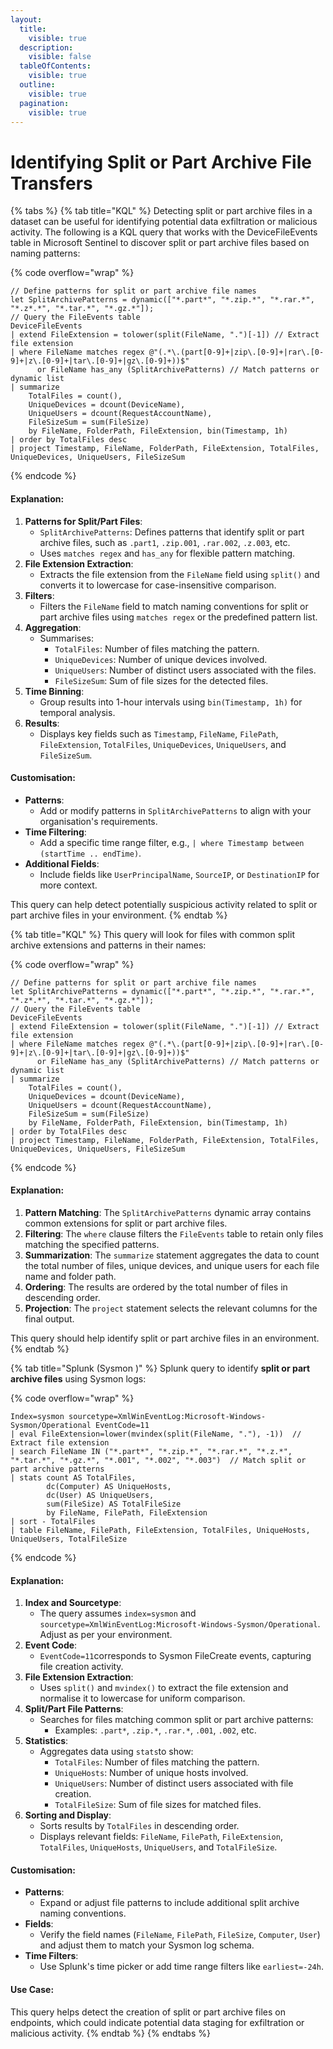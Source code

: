 ```yaml
---
layout:
  title:
    visible: true
  description:
    visible: false
  tableOfContents:
    visible: true
  outline:
    visible: true
  pagination:
    visible: true
---
```


# Identifying Split or Part Archive File Transfers

{% tabs %}
{% tab title="KQL" %}
Detecting split or part archive files in a dataset can be useful for identifying potential data exfiltration or malicious activity. The following is a KQL query that works with the DeviceFileEvents table in Microsoft Sentinel to discover split or part archive files based on naming patterns:

{% code overflow="wrap" %}
```kusto
// Define patterns for split or part archive file names
let SplitArchivePatterns = dynamic(["*.part*", "*.zip.*", "*.rar.*", "*.z*.*", "*.tar.*", "*.gz.*"]);
// Query the FileEvents table
DeviceFileEvents
| extend FileExtension = tolower(split(FileName, ".")[-1]) // Extract file extension
| where FileName matches regex @"(.*\.(part[0-9]+|zip\.[0-9]+|rar\.[0-9]+|z\.[0-9]+|tar\.[0-9]+|gz\.[0-9]+))$" 
      or FileName has_any (SplitArchivePatterns) // Match patterns or dynamic list
| summarize
    TotalFiles = count(),
    UniqueDevices = dcount(DeviceName),
    UniqueUsers = dcount(RequestAccountName),
    FileSizeSum = sum(FileSize)
    by FileName, FolderPath, FileExtension, bin(Timestamp, 1h)
| order by TotalFiles desc
| project Timestamp, FileName, FolderPath, FileExtension, TotalFiles, UniqueDevices, UniqueUsers, FileSizeSum
```
{% endcode %}

#### Explanation:

1. **Patterns for Split/Part Files**:
   * `SplitArchivePatterns`: Defines patterns that identify split or part archive files, such as `.part1`, `.zip.001`, `.rar.002`, `.z.003`, etc.
   * Uses `matches regex` and `has_any` for flexible pattern matching.
2. **File Extension Extraction**:
   * Extracts the file extension from the `FileName` field using `split()` and converts it to lowercase for case-insensitive comparison.
3. **Filters**:
   * Filters the `FileName` field to match naming conventions for split or part archive files using `matches regex` or the predefined pattern list.
4. **Aggregation**:
   * Summarises:
     * `TotalFiles`: Number of files matching the pattern.
     * `UniqueDevices`: Number of unique devices involved.
     * `UniqueUsers`: Number of distinct users associated with the files.
     * `FileSizeSum`: Sum of file sizes for the detected files.
5. **Time Binning**:
   * Group results into 1-hour intervals using `bin(Timestamp, 1h)` for temporal analysis.
6. **Results**:
   * Displays key fields such as `Timestamp`, `FileName`, `FilePath`, `FileExtension`, `TotalFiles`, `UniqueDevices`, `UniqueUsers`, and `FileSizeSum`.

#### Customisation:

* **Patterns**:
  * Add or modify patterns in `SplitArchivePatterns` to align with your organisation's requirements.
* **Time Filtering**:
  * Add a specific time range filter, e.g., `| where Timestamp between (startTime .. endTime)`.
* **Additional Fields**:
  * Include fields like `UserPrincipalName`, `SourceIP`, or `DestinationIP` for more context.

This query can help detect potentially suspicious activity related to split or part archive files in your environment.
{% endtab %}

{% tab title="KQL" %}
This query will look for files with common split archive extensions and patterns in their names:

{% code overflow="wrap" %}
```kusto
// Define patterns for split or part archive file names
let SplitArchivePatterns = dynamic(["*.part*", "*.zip.*", "*.rar.*", "*.z*.*", "*.tar.*", "*.gz.*"]);
// Query the FileEvents table
DeviceFileEvents
| extend FileExtension = tolower(split(FileName, ".")[-1]) // Extract file extension
| where FileName matches regex @"(.*\.(part[0-9]+|zip\.[0-9]+|rar\.[0-9]+|z\.[0-9]+|tar\.[0-9]+|gz\.[0-9]+))$" 
      or FileName has_any (SplitArchivePatterns) // Match patterns or dynamic list
| summarize
    TotalFiles = count(),
    UniqueDevices = dcount(DeviceName),
    UniqueUsers = dcount(RequestAccountName),
    FileSizeSum = sum(FileSize)
    by FileName, FolderPath, FileExtension, bin(Timestamp, 1h)
| order by TotalFiles desc
| project Timestamp, FileName, FolderPath, FileExtension, TotalFiles, UniqueDevices, UniqueUsers, FileSizeSum
```
{% endcode %}

#### Explanation:

1. **Pattern Matching**: The `SplitArchivePatterns` dynamic array contains common extensions for split or part archive files.
2. **Filtering**: The `where` clause filters the `FileEvents` table to retain only files matching the specified patterns.
3. **Summarization**: The `summarize` statement aggregates the data to count the total number of files, unique devices, and unique users for each file name and folder path.
4. **Ordering**: The results are ordered by the total number of files in descending order.
5. **Projection**: The `project` statement selects the relevant columns for the final output.

This query should help identify split or part archive files in an environment.
{% endtab %}

{% tab title="Splunk (Sysmon )" %}
Splunk query to identify **split or part archive files** using Sysmon logs:

{% code overflow="wrap" %}
```splunk-spl
Index=sysmon sourcetype=XmlWinEventLog:Microsoft-Windows-Sysmon/Operational EventCode=11 
| eval FileExtension=lower(mvindex(split(FileName, "."), -1))  // Extract file extension
| search FileName IN ("*.part*", "*.zip.*", "*.rar.*", "*.z.*", "*.tar.*", "*.gz.*", "*.001", "*.002", "*.003")  // Match split or part archive patterns
| stats count AS TotalFiles, 
        dc(Computer) AS UniqueHosts, 
        dc(User) AS UniqueUsers, 
        sum(FileSize) AS TotalFileSize 
        by FileName, FilePath, FileExtension
| sort - TotalFiles
| table FileName, FilePath, FileExtension, TotalFiles, UniqueHosts, UniqueUsers, TotalFileSize
```
{% endcode %}

#### Explanation:

1. **Index and Sourcetype**:
   * The query assumes `index=sysmon` and `sourcetype=XmlWinEventLog:Microsoft-Windows-Sysmon/Operational`. Adjust as per your environment.
2. **Event Code**:
   * `EventCode=11`corresponds to Sysmon FileCreate events, capturing file creation activity.
3. **File Extension Extraction**:
   * Uses `split()` and `mvindex()` to extract the file extension and normalise it to lowercase for uniform comparison.
4. **Split/Part File Patterns**:
   * Searches for files matching common split or part archive patterns:
     * Examples: `.part*`, `.zip.*`, `.rar.*`, `.001`, `.002`, etc.
5. **Statistics**:
   * Aggregates data using `stats`to show:
     * `TotalFiles`: Number of files matching the pattern.
     * `UniqueHosts`: Number of unique hosts involved.
     * `UniqueUsers`: Number of distinct users associated with file creation.
     * `TotalFileSize`: Sum of file sizes for matched files.
6. **Sorting and Display**:
   * Sorts results by `TotalFiles` in descending order.
   * Displays relevant fields: `FileName`, `FilePath`, `FileExtension`, `TotalFiles`, `UniqueHosts`, `UniqueUsers`, and `TotalFileSize`.

#### Customisation:

* **Patterns**:
  * Expand or adjust file patterns to include additional split archive naming conventions.
* **Fields**:
  * Verify the field names (`FileName`, `FilePath`, `FileSize`, `Computer`, `User`) and adjust them to match your Sysmon log schema.
* **Time Filters**:
  * Use Splunk's time picker or add time range filters like `earliest=-24h`.

#### Use Case:

This query helps detect the creation of split or part archive files on endpoints, which could indicate potential data staging for exfiltration or malicious activity.
{% endtab %}
{% endtabs %}
